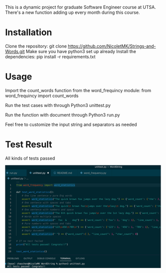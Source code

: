 This is a dynamic project for graduate Software Engineer course at UTSA.
There's a new function adding up every month during this course.

# Installation

Clone the repository: git clone https://github.com/NicoletMK/Strings-and-Words.git
Make sure you have python3 set up already
Install the dependencies: pip install -r requirements.txt

# Usage

Import the count_words function from the word_frequincy module: from word_frequincy import count_words

Run the test cases with through Python3 unittest.py

Run the function with document through Python3 run.py

Feel free to customize the input string and separators as needed

# Test Result

All kinds of tests passed

![Tests Result](https://github.com/NicoletMK/Strings-and-Words/blob/694ba7acfd13a5fab312837ae0bf153ddfd7c132/Tests%20Result.png)
